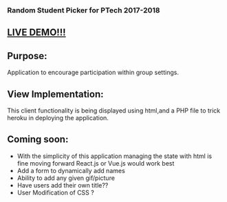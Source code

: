 ### Random Student Picker for PTech 2017-2018




## [LIVE DEMO!!!](https://nightsandweekend20108.netlify.com/)


## Purpose:
Application to encourage participation within group settings. 


## View Implementation:
This client functionality is being displayed using html,and a PHP file to trick heroku in deploying the application.

## Coming soon:

* With the simplicity of this application managing the state with html is fine moving forward React.js or Vue.js would work best
* Add a form to dynamically add names 
* Ability to add any given gif/picture
* Have users add their own title??
* User Modification of CSS ?



